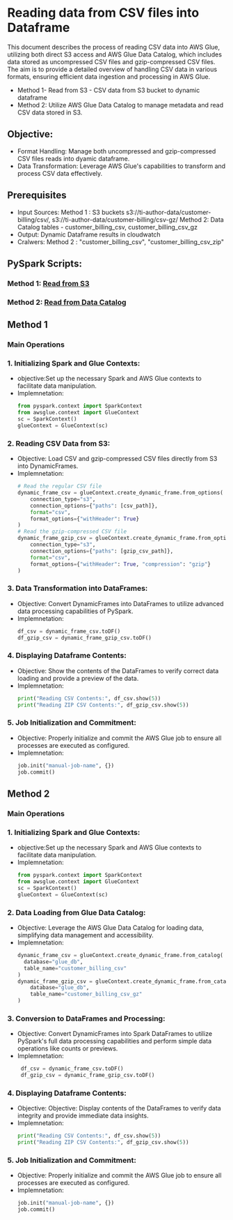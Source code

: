 # Reading data from CSV files into Dataframe
This document describes the process of reading CSV data into AWS Glue, utilizing both direct S3 access and AWS Glue Data Catalog, which includes data stored as uncompressed CSV files and gzip-compressed CSV files. The aim is to provide a detailed overview of handling CSV data in various formats, ensuring efficient data ingestion and processing in AWS Glue.

  * Method 1- Read from S3 - CSV data from S3 bucket to dynamic dataframe
  * Method 2: Utilize AWS Glue Data Catalog to manage metadata and read CSV data stored in S3.

## Objective:
- Format Handling: Manage both uncompressed and gzip-compressed CSV files reads into dyamic dataframe.
- Data Transformation: Leverage AWS Glue's capabilities to transform and process CSV data effectively.

## Prerequisites
- Input Sources:
  Method 1 : S3 buckets s3://ti-author-data/customer-billing/csv/, s3://ti-author-data/customer-billing/csv-gz/
  Method 2: Data Catalog tables - customer_billing_csv, customer_billing_csv_gz
- Output: Dynamic Dataframe results in cloudwatch
- Cralwers: Method 2 : "customer_billing_csv", "customer_billing_csv_zip"

## PySpark Scripts:
### Method 1: [Read from S3](../glue-code/ti-pyspark-read-from-csv-S3.py)
### Method 2: [Read from Data Catalog](../glue-code/ti-pyspark-read-from-csv-crawler.py)

## Method 1 
### Main Operations
### 1. Initializing Spark and Glue Contexts:
* objective:Set up the necessary Spark and AWS Glue contexts to facilitate data manipulation.
* Implemnetation:
  ```python
  from pyspark.context import SparkContext
  from awsglue.context import GlueContext
  sc = SparkContext()
  glueContext = GlueContext(sc)
  ```
### 2. Reading CSV Data from S3:

* Objective: Load CSV and gzip-compressed CSV files directly from S3 into DynamicFrames.
* Implemnetation:
  ```python
  # Read the regular CSV file
  dynamic_frame_csv = glueContext.create_dynamic_frame.from_options(
      connection_type="s3",
      connection_options={"paths": [csv_path]},
      format="csv",
      format_options={"withHeader": True}
  )
  # Read the gzip-compressed CSV file
  dynamic_frame_gzip_csv = glueContext.create_dynamic_frame.from_options(
      connection_type="s3",
      connection_options={"paths": [gzip_csv_path]},
      format="csv",
      format_options={"withHeader": True, "compression": "gzip"}
  )
  ```
### 3. Data Transformation into DataFrames:

* Objective: Convert DynamicFrames into DataFrames to utilize advanced data processing capabilities of PySpark.
* Implemnetation:
  ```python
  df_csv = dynamic_frame_csv.toDF()
  df_gzip_csv = dynamic_frame_gzip_csv.toDF()
  ```
### 4. Displaying Dataframe Contents:

* Objective: Show the contents of the DataFrames to verify correct data loading and provide a preview of the data.
* Implemnetation:
  ```python
  print("Reading CSV Contents:", df_csv.show(5))
  print("Reading ZIP CSV Contents:", df_gzip_csv.show(5))
  ```
### 5. Job Initialization and Commitment:

* Objective: Properly initialize and commit the AWS Glue job to ensure all processes are executed as configured.
* Implemnetation:
  ```python
  job.init("manual-job-name", {})
  job.commit()
  ```
## Method 2
### Main Operations
### 1. Initializing Spark and Glue Contexts:
* objective:Set up the necessary Spark and AWS Glue contexts to facilitate data manipulation.
* Implemnetation:
  ```python
  from pyspark.context import SparkContext
  from awsglue.context import GlueContext
  sc = SparkContext()
  glueContext = GlueContext(sc)
  ```
### 2. Data Loading from Glue Data Catalog:

* Objective: Leverage the AWS Glue Data Catalog for loading data, simplifying data management and accessibility.
* Implemnetation:
  ```python
  dynamic_frame_csv = glueContext.create_dynamic_frame.from_catalog(
    database="glue_db", 
    table_name="customer_billing_csv"
  )
  dynamic_frame_gzip_csv = glueContext.create_dynamic_frame.from_catalog(
      database="glue_db", 
      table_name="customer_billing_csv_gz"
  )

  ```
### 3. Conversion to DataFrames and Processing:

* Objective: Convert DynamicFrames into Spark DataFrames to utilize PySpark's full data processing capabilities and perform simple data operations like counts or previews.
* Implemnetation:
  ```python
   df_csv = dynamic_frame_csv.toDF()
   df_gzip_csv = dynamic_frame_gzip_csv.toDF()

  ```
### 4. Displaying Dataframe Contents:

* Objective: Objective: Display contents of the DataFrames to verify data integrity and provide immediate data insights.
* Implemnetation:
  ```python
  print("Reading CSV Contents:", df_csv.show(5))
  print("Reading ZIP CSV Contents:", df_gzip_csv.show(5))
  ```
### 5. Job Initialization and Commitment:

* Objective: Properly initialize and commit the AWS Glue job to ensure all processes are executed as configured.
* Implemnetation:
  ```python
  job.init("manual-job-name", {})
  job.commit()
  ```
